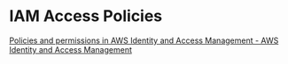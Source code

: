 # IAM Access Policies



[Policies and permissions in AWS Identity and Access Management - AWS Identity and Access Management](https://docs.aws.amazon.com/IAM/latest/UserGuide/access_policies.html)